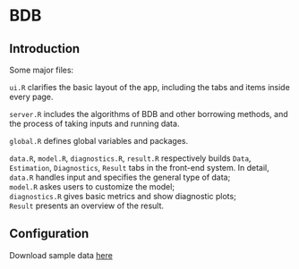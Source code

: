 # BDB
## Introduction
Some major files:

```ui.R``` clarifies the basic layout of the app, including the tabs and items inside every page.

```server.R``` includes the algorithms of BDB and other borrowing methods, and the process of taking inputs and running data.

```global.R``` defines global variables and packages.

```data.R```, ```model.R```, ```diagnostics.R```, ```result.R``` respectively builds  ```Data```, ```Estimation```, ```Diagnostics```, ```Result``` tabs in the front-end system. In detail,<br />
```data.R``` handles input and specifies the general type of data;<br />
```model.R``` askes users to customize the model;<br />
```diagnostics.R``` gives basic metrics and show diagnostic plots;<br />
```Result``` presents an overview of the result.

## Configuration
Download sample data [here](www.google.com)